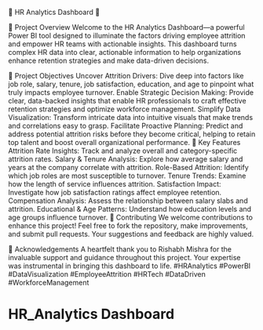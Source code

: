 🌟 HR Analytics Dashboard 🌟

🚀 Project Overview
Welcome to the HR Analytics Dashboard—a powerful Power BI tool designed to illuminate the factors driving employee attrition and empower HR teams with actionable insights. This dashboard turns complex HR data into clear, actionable information to help organizations enhance retention strategies and make data-driven decisions.

🎯 Project Objectives
Uncover Attrition Drivers: Dive deep into factors like job role, salary, tenure, job satisfaction, education, and age to pinpoint what truly impacts employee turnover.
Enable Strategic Decision Making: Provide clear, data-backed insights that enable HR professionals to craft effective retention strategies and optimize workforce management.
Simplify Data Visualization: Transform intricate data into intuitive visuals that make trends and correlations easy to grasp.
Facilitate Proactive Planning: Predict and address potential attrition risks before they become critical, helping to retain top talent and boost overall organizational performance.
🌟 Key Features
Attrition Rate Insights: Track and analyze overall and category-specific attrition rates.
Salary & Tenure Analysis: Explore how average salary and years at the company correlate with attrition.
Role-Based Attrition: Identify which job roles are most susceptible to turnover.
Tenure Trends: Examine how the length of service influences attrition.
Satisfaction Impact: Investigate how job satisfaction ratings affect employee retention.
Compensation Analysis: Assess the relationship between salary slabs and attrition.
Educational & Age Patterns: Understand how education levels and age groups influence turnover.
🤝 Contributing
We welcome contributions to enhance this project! Feel free to fork the repository, make improvements, and submit pull requests. Your suggestions and feedback are highly valued.

🙌 Acknowledgements
A heartfelt thank you to Rishabh Mishra for the invaluable support and guidance throughout this project. Your expertise was instrumental in bringing this dashboard to life.
#HRAnalytics #PowerBI #DataVisualization #EmployeeAttrition #HRTech #DataDriven #WorkforceManagement

# HR_Analytics Dashboard
